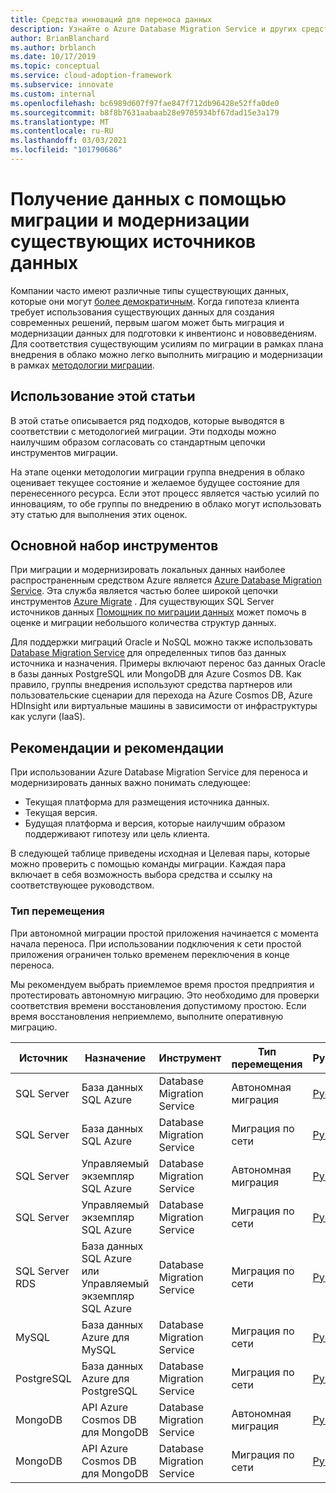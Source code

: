 ```yaml
---
title: Средства инноваций для переноса данных
description: Узнайте о Azure Database Migration Service и других средствах, которые выполняют миграцию и модернизировать данные для подготовки к облачным инвентионс и новшествам.
author: BrianBlanchard
ms.author: brblanch
ms.date: 10/17/2019
ms.topic: conceptual
ms.service: cloud-adoption-framework
ms.subservice: innovate
ms.custom: internal
ms.openlocfilehash: bc6989d607f97fae847f712db96428e52ffa0de0
ms.sourcegitcommit: b8f8b7631aabaab28e9705934bf67dad15e3a179
ms.translationtype: MT
ms.contentlocale: ru-RU
ms.lasthandoff: 03/03/2021
ms.locfileid: "101790686"
---
```

# <a name="collect-data-through-the-migration-and-modernization-of-existing-data-sources"></a>Получение данных с помощью миграции и модернизации существующих источников данных

Компании часто имеют различные типы существующих данных, которые они могут [более демократичным](../considerations/data.md). Когда гипотеза клиента требует использования существующих данных для создания современных решений, первым шагом может быть миграция и модернизации данных для подготовки к инвентионс и нововведениям. Для соответствия существующим усилиям по миграции в рамках плана внедрения в облако можно легко выполнить миграцию и модернизации в рамках [методологии миграции](../../migrate/index.md).

## <a name="use-of-this-article"></a>Использование этой статьи

В этой статье описывается ряд подходов, которые выводятся в соответствии с методологией миграции. Эти подходы можно наилучшим образом согласовать со стандартным цепочки инструментов миграции.

На этапе оценки методологии миграции группа внедрения в облако оценивает текущее состояние и желаемое будущее состояние для перенесенного ресурса. Если этот процесс является частью усилий по инновациям, то обе группы по внедрению в облако могут использовать эту статью для выполнения этих оценок.

## <a name="primary-toolset"></a>Основной набор инструментов

При миграции и модернизировать локальных данных наиболее распространенным средством Azure является [Azure Database Migration Service](/azure/dms/). Эта служба является частью более широкой цепочки инструментов [Azure Migrate](/azure/migrate/migrate-services-overview) . Для существующих SQL Server источников данных [Помощник по миграции данных](/sql/dma/dma-overview) может помочь в оценке и миграции небольшого количества структур данных.

Для поддержки миграций Oracle и NoSQL можно также использовать [Database Migration Service](/azure/dms/) для определенных типов баз данных источника и назначения. Примеры включают перенос баз данных Oracle в базы данных PostgreSQL или MongoDB для Azure Cosmos DB. Как правило, группы внедрения используют средства партнеров или пользовательские сценарии для перехода на Azure Cosmos DB, Azure HDInsight или виртуальные машины в зависимости от инфраструктуры как услуги (IaaS).

## <a name="considerations-and-guidance"></a>Рекомендации и рекомендации

При использовании Azure Database Migration Service для переноса и модернизировать данных важно понимать следующее:

- Текущая платформа для размещения источника данных.
- Текущая версия.
- Будущая платформа и версия, которые наилучшим образом поддерживают гипотезу или цель клиента.

В следующей таблице приведены исходная и Целевая пары, которые можно проверить с помощью команды миграции. Каждая пара включает в себя возможность выбора средства и ссылку на соответствующее руководством.

### <a name="migration-type"></a>Тип перемещения

При автономной миграции простой приложения начинается с момента начала переноса. При использовании подключения к сети простой приложения ограничен только временем переключения в конце переноса.

Мы рекомендуем выбрать приемлемое время простоя предприятия и протестировать автономную миграцию. Это необходимо для проверки соответствия времени восстановления допустимому простою. Если время восстановления неприемлемо, выполните оперативную миграцию.

| Источник | Назначение | Инструмент | Тип перемещения | Руководство |
|--|--|--|--|--|
| SQL Server | База данных SQL Azure | Database Migration Service | Автономная миграция | [Руководство](/azure/dms/tutorial-sql-server-to-azure-sql) |
| SQL Server | База данных SQL Azure | Database Migration Service | Миграция по сети | [Руководство](/azure/dms/tutorial-sql-server-to-azure-sql) |
| SQL Server | Управляемый экземпляр SQL Azure | Database Migration Service | Автономная миграция | [Руководство](/azure/dms/tutorial-sql-server-to-managed-instance) |
| SQL Server | Управляемый экземпляр SQL Azure | Database Migration Service | Миграция по сети | [Руководство](/azure/dms/tutorial-sql-server-managed-instance-online) |
| SQL Server RDS | База данных SQL Azure или Управляемый экземпляр SQL Azure | Database Migration Service | Миграция по сети | [Руководство](/azure/dms/tutorial-rds-sql-server-azure-sql-and-managed-instance-online) |
| MySQL | База данных Azure для MySQL | Database Migration Service | Миграция по сети | [Руководство](/azure/dms/tutorial-mysql-azure-mysql-online) |
| PostgreSQL | База данных Azure для PostgreSQL | Database Migration Service | Миграция по сети | [Руководство](/azure/dms/tutorial-postgresql-azure-postgresql-online) |
| MongoDB | API Azure Cosmos DB для MongoDB | Database Migration Service | Автономная миграция | [Руководство](/azure/dms/tutorial-mongodb-cosmos-db) |
| MongoDB | API Azure Cosmos DB для MongoDB | Database Migration Service | Миграция по сети | [Руководство](/azure/dms/tutorial-mongodb-cosmos-db-online) |
